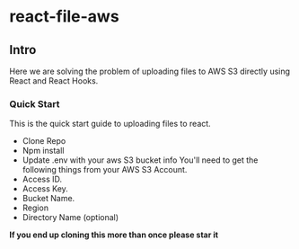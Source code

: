 # react-file-aws

## Intro
Here we are solving the problem of uploading files to AWS S3 directly using React and React Hooks.

### Quick Start
This is the quick start guide to uploading files to react.    
- Clone Repo
- Npm install
- Update .env with your aws S3 bucket info
You'll need to get the following things from your AWS S3 Account.
- Access ID.
- Access Key.
- Bucket Name.
- Region
- Directory Name (optional)
    
**If you end up cloning this more than once please star it**
